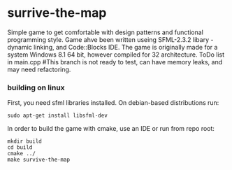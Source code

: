 # surrive-the-map
Simple game to get comfortable with design patterns and functional programming style.
Game ahve been written useing SFML-2.3.2 libary - dynamic linking, and Code::Blocks IDE. The game is originally made for a system Windows 8.1 64 bit, however compiled for 32 architecture.
ToDo list in main.cpp
#This branch is not ready to test, can have memory leaks, and may need refactoring.
### building on linux
First, you need sfml libraries installed. On debian-based distributions run:
```
sudo apt-get install libsfml-dev
```
In order to build the game with cmake, use an IDE or run from repo root:
```
mkdir build
cd build
cmake ../
make survive-the-map
```
